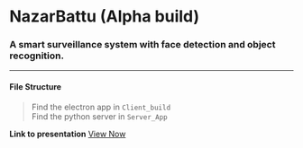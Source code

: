 # NazarBattu (Alpha build)
### A smart surveillance system with face detection and object recognition.
---
#### File Structure
> Find the electron app in `Client_build` \
> Find the python server in `Server_App`

**Link to presentation**
[View Now](https://docs.google.com/presentation/d/1S8ILsqeBVRqewRInBYOOxW0AFc3XFE42E6JHJvwx9C0/edit?usp=sharing)
